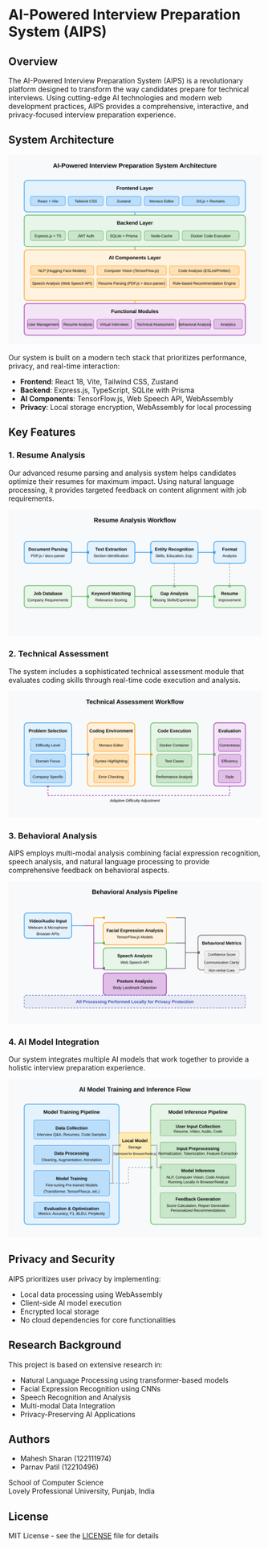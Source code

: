 # AI-Powered Interview Preparation System (AIPS)

## Overview

The AI-Powered Interview Preparation System (AIPS) is a revolutionary platform designed to transform the way candidates prepare for technical interviews. Using cutting-edge AI technologies and modern web development practices, AIPS provides a comprehensive, interactive, and privacy-focused interview preparation experience.

## System Architecture

![System Architecture](docs/system-architecture-diagram.svg)

Our system is built on a modern tech stack that prioritizes performance, privacy, and real-time interaction:

- **Frontend**: React 18, Vite, Tailwind CSS, Zustand
- **Backend**: Express.js, TypeScript, SQLite with Prisma
- **AI Components**: TensorFlow.js, Web Speech API, WebAssembly
- **Privacy**: Local storage encryption, WebAssembly for local processing

## Key Features

### 1. Resume Analysis
Our advanced resume parsing and analysis system helps candidates optimize their resumes for maximum impact. Using natural language processing, it provides targeted feedback on content alignment with job requirements.

![Resume Analysis Workflow](docs/resume-analysis-workflow.svg)

### 2. Technical Assessment
The system includes a sophisticated technical assessment module that evaluates coding skills through real-time code execution and analysis.

![Technical Assessment Workflow](docs/technical-assessment-workflow.svg)

### 3. Behavioral Analysis
AIPS employs multi-modal analysis combining facial expression recognition, speech analysis, and natural language processing to provide comprehensive feedback on behavioral aspects.

![Behavioral Analysis](docs/behavioral-analysis-diagram.svg)

### 4. AI Model Integration
Our system integrates multiple AI models that work together to provide a holistic interview preparation experience.

![AI Model Flow](docs/ai-model-flow-diagram.svg)

## Privacy and Security

AIPS prioritizes user privacy by implementing:
- Local data processing using WebAssembly
- Client-side AI model execution
- Encrypted local storage
- No cloud dependencies for core functionalities

## Research Background

This project is based on extensive research in:
- Natural Language Processing using transformer-based models
- Facial Expression Recognition using CNNs
- Speech Recognition and Analysis
- Multi-modal Data Integration
- Privacy-Preserving AI Applications

## Authors

- Mahesh Sharan (122111974)
- Parnav Patil (12210496)

School of Computer Science  
Lovely Professional University, Punjab, India

## License

MIT License - see the [LICENSE](LICENSE) file for details